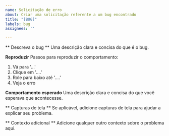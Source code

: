 ```yaml
---
name: Solicitação de erro
about: Criar uma solicitação referente a um bug encontrado
title: "[BUG]"
labels: bug
assignees: ''

---
```


** Descreva o bug **
Uma descrição clara e concisa do que é o bug.

**Reproduzir**
Passos para reproduzir o comportamento:
1. Vá para '...'
2. Clique em '....'
3. Role para baixo até '....'
4. Veja o erro

**Comportamento esperado**
Uma descrição clara e concisa do que você esperava que acontecesse.

** Capturas de tela **
Se aplicável, adicione capturas de tela para ajudar a explicar seu problema.

** Contexto adicional **
Adicione qualquer outro contexto sobre o problema aqui.
